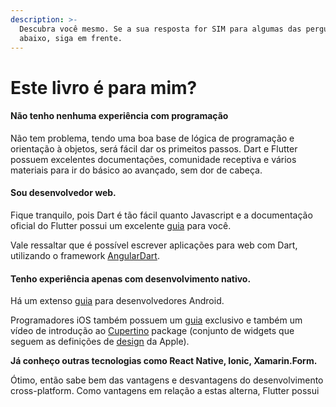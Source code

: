 ```yaml
---
description: >-
  Descubra você mesmo. Se a sua resposta for SIM para algumas das pergunta
  abaixo, siga em frente.
---
```


# Este livro é para mim?

#### Não tenho nenhuma experiência com programação

Não tem problema, tendo uma boa base de lógica de programação e orientação à objetos, será fácil dar os primeitos passos. Dart e Flutter possuem excelentes documentações, comunidade receptiva e vários materiais para ir do básico ao avançado, sem dor de cabeça. 

#### Sou desenvolvedor web.

Fique tranquilo, pois Dart é tão fácil quanto Javascript e a documentação oficial do Flutter possui um excelente [guia](https://flutter.dev/docs/get-started/flutter-for/web-devs) para você. 

Vale ressaltar que é possível escrever aplicações para web com Dart, utilizando o framework [AngularDart](https://webdev.dartlang.org).

#### Tenho experiência apenas com desenvolvimento nativo.

Há um extenso [guia](https://flutter.dev/docs/get-started/flutter-for/android-devs) para desenvolvedores Android.

Programadores iOS também possuem um [guia](https://flutter.dev/docs/get-started/flutter-for/ios-devs) exclusivo e também um vídeo de introdução ao [Cupertino](https://flutter.dev/docs/development/ui/widgets/cupertino) package \(conjunto de widgets que seguem as definições de [design](https://developer.apple.com/design/resources/) da Apple\).

**Já conheço outras tecnologias como React Native, Ionic, Xamarin.Form.**

Ótimo, então sabe bem das vantagens e desvantagens do desenvolvimento cross-platform. Como vantagens em relação a estas alterna, Flutter possui 

